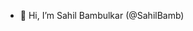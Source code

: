 - 👋  Hi, I’m Sahil Bambulkar (@SahilBamb)

<!---
SahilBamb/SahilBamb is a ✨ special ✨ repository because its `README.md` (this file) appears on your GitHub profile.
You can click the Preview link to take a look at your changes.
--->

